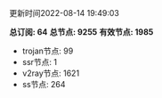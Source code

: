 更新时间2022-08-14 19:49:03

**总订阅: 64**
**总节点: 9255**
**有效节点: 1985**
- trojan节点: 99
- ssr节点: 1
- v2ray节点: 1621
- ss节点: 264
